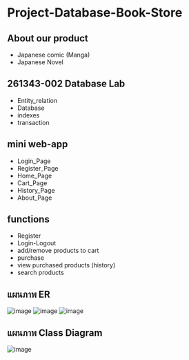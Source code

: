# Project-Database-Book-Store

## About our product
  - Japanese comic (Manga)
  - Japanese Novel
  
## 261343-002 Database Lab
  - Entity_relation 
  - Database 
  - indexes
  - transaction

## mini web-app
  - Login_Page
  - Register_Page
  - Home_Page
  - Cart_Page
  - History_Page
  - About_Page
 
## functions
  - Register
  - Login-Logout
  - add/remove products to cart
  - purchase
  - view purchased products (history)
  - search products


## แผนภาพ ER
![image](https://user-images.githubusercontent.com/76035337/200223344-a8756fe1-aa79-4755-b295-5dec8d55a82a.png)
![image](https://user-images.githubusercontent.com/76035337/200223393-594c0190-fd51-43ee-adda-712e61b45ddc.png)
![image](https://user-images.githubusercontent.com/76035337/200223424-4fc48e9f-0f3c-4ee1-9f49-f58faca9701b.png)

## แผนภาพ Class Diagram
![image](https://user-images.githubusercontent.com/76035337/200223941-6775e669-5c39-43bc-8512-fbe0152271d7.png)
